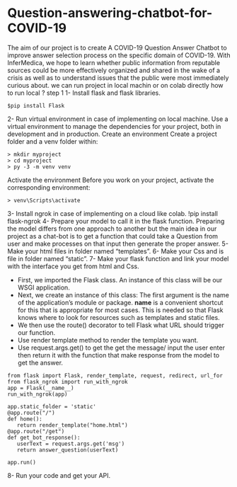 # Question-answering-chatbot-for-COVID-19
The aim of our project is to create A COVID-19 Question Answer Chatbot to  improve answer selection process on the specific domain of COVID-19. With  InferMedica, we hope to learn whether public information from reputable  sources could be more effectively organized and shared in the wake of a crisis  as well as to understand issues that the public were most immediately curious  about. 
we can run project in local machin or on colab directly
how to run local ?
step 1 
1- Install flask and flask libraries.
 ```
$pip install Flask
 ```
2- Run virtual environment in case of implementing on local machine. Use 
a virtual environment to manage the dependencies for your project, both 
in development and in production. 
Create an environment
Create a project folder and a venv folder within:
 ```
> mkdir myproject
> cd myproject 
> py -3 -m venv venv
 ```
Activate the environment
Before you work on your project, activate the corresponding 
environment: 
 ```
> venv\Scripts\activate
 ```
3- Install ngrok in case of implementing on a cloud like colab. 
!pip install flask-ngrok
4- Prepare your model to call it in the flask function. 
Preparing the model differs from one approach to another but the main 
idea in our project as a chat-bot is to get a function that could take a 
Question from user and make processes on that input then generate the 
proper answer. 
5- Make your html files in folder named “templates”. 
6- Make your Css and is file in folder named “static”. 
7- Make your flask function and link your model with the interface you get 
from html and Css. 
- First, we imported the Flask class. An instance of this class will be our 
WSGI application. 
- Next, we create an instance of this class: The first argument is the 
name of the application’s module or package. __name__ is a 
convenient shortcut for this that is appropriate for most cases. This is 
needed so that Flask knows where to look for resources such as 
templates and static files. 
- We then use the route() decorator to tell Flask what URL should 
trigger our function. 
- Use render template method to render the template you want. 
- Use request.args.get() to get the get the message/ input the user enter 
then return it with the function that make response from the model to 
get the answer. 
 ```
from flask import Flask, render_template, request, redirect, url_for
from flask_ngrok import run_with_ngrok
app = Flask(__name__)
run_with_ngrok(app)   
  
app.static_folder = 'static'
@app.route("/")
def home():
    return render_template("home.html")
@app.route("/get")
def get_bot_response():
    userText = request.args.get('msg')
    return answer_question(userText)
    
app.run()
 ```
8- Run your code and get your API. 




